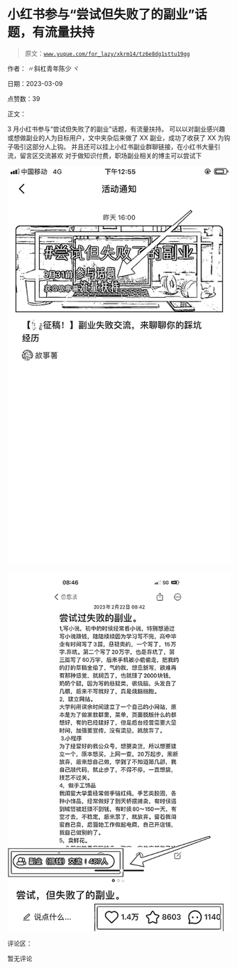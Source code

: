 # 小红书参与“尝试但失败了的副业”话题，有流量扶持

> 原文：[`www.yuque.com/for_lazy/xkrm14/tz6e8dg1sttu19gg`](https://www.yuque.com/for_lazy/xkrm14/tz6e8dg1sttu19gg)

作者： 〃斜杠青年陈少 ヾ 

日期：2023-03-09 

点赞数：39 

正文： 

3 月小红书参与“尝试但失败了的副业”话题，有流量扶持。 可以以对副业感兴趣或想做副业的人为目标用户，文中夹杂后来做了 XX 副业，成功了收获了 XX 为钩子吸引这部分人上钩。 并且还可以挂上小红书副业群聊链接，在小红书大量引流，留言区交流甚欢 对于做知识付费，职场副业相关的博主可以尝试下 

![](img/8146bfd549f6a93ccb4a4431dc3a3107.png) 

![](img/7be362459a995f29ce7e2fbd90bb7c0e.png) 

评论区： 

暂无评论 


